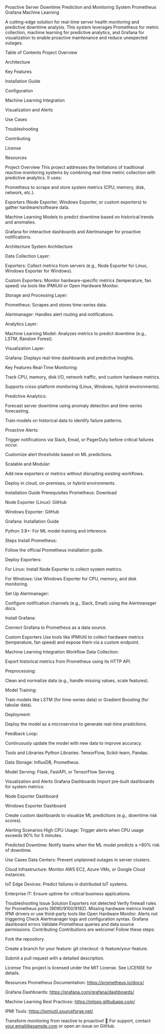 Proactive Server Downtime Prediction and Monitoring System
Prometheus
Grafana
Machine Learning

A cutting-edge solution for real-time server health monitoring and predictive downtime analysis. This system leverages Prometheus for metric collection, machine learning for predictive analytics, and Grafana for visualization to enable proactive maintenance and reduce unexpected outages.

Table of Contents
Project Overview

Architecture

Key Features

Installation Guide

Configuration

Machine Learning Integration

Visualization and Alerts

Use Cases

Troubleshooting

Contributing

License

Resources

Project Overview
This project addresses the limitations of traditional reactive monitoring systems by combining real-time metric collection with predictive analytics. It uses:

Prometheus to scrape and store system metrics (CPU, memory, disk, network, etc.).

Exporters (Node Exporter, Windows Exporter, or custom exporters) to gather hardware/software data.

Machine Learning Models to predict downtime based on historical trends and anomalies.

Grafana for interactive dashboards and Alertmanager for proactive notifications.

Architecture
System Architecture

Data Collection Layer:

Exporters: Collect metrics from servers (e.g., Node Exporter for Linux, Windows Exporter for Windows).

Custom Exporters: Monitor hardware-specific metrics (temperature, fan speed) via tools like IPMIUtil or Open Hardware Monitor.

Storage and Processing Layer:

Prometheus: Scrapes and stores time-series data.

Alertmanager: Handles alert routing and notifications.

Analytics Layer:

Machine Learning Model: Analyzes metrics to predict downtime (e.g., LSTM, Random Forest).

Visualization Layer:

Grafana: Displays real-time dashboards and predictive insights.

Key Features
Real-Time Monitoring:

Track CPU, memory, disk I/O, network traffic, and custom hardware metrics.

Supports cross-platform monitoring (Linux, Windows, hybrid environments).

Predictive Analytics:

Forecast server downtime using anomaly detection and time-series forecasting.

Train models on historical data to identify failure patterns.

Proactive Alerts:

Trigger notifications via Slack, Email, or PagerDuty before critical failures occur.

Customize alert thresholds based on ML predictions.

Scalable and Modular:

Add new exporters or metrics without disrupting existing workflows.

Deploy in cloud, on-premises, or hybrid environments.

Installation Guide
Prerequisites
Prometheus: Download

Node Exporter (Linux): GitHub

Windows Exporter: GitHub

Grafana: Installation Guide

Python 3.8+: For ML model training and inference.

Steps
Install Prometheus:

Follow the official Prometheus installation guide.

Deploy Exporters:

For Linux: Install Node Exporter to collect system metrics.

For Windows: Use Windows Exporter for CPU, memory, and disk monitoring.

Set Up Alertmanager:

Configure notification channels (e.g., Slack, Email) using the Alertmanager docs.

Install Grafana:

Connect Grafana to Prometheus as a data source.

Custom Exporters
Use tools like IPMIUtil to collect hardware metrics (temperature, fan speed) and expose them via a custom endpoint.

Machine Learning Integration
Workflow
Data Collection:

Export historical metrics from Prometheus using its HTTP API.

Preprocessing:

Clean and normalize data (e.g., handle missing values, scale features).

Model Training:

Train models like LSTM (for time-series data) or Gradient Boosting (for tabular data).

Deployment:

Deploy the model as a microservice to generate real-time predictions.

Feedback Loop:

Continuously update the model with new data to improve accuracy.

Tools and Libraries
Python Libraries: TensorFlow, Scikit-learn, Pandas.

Data Storage: InfluxDB, Prometheus.

Model Serving: Flask, FastAPI, or TensorFlow Serving.

Visualization and Alerts
Grafana Dashboards
Import pre-built dashboards for system metrics:

Node Exporter Dashboard

Windows Exporter Dashboard

Create custom dashboards to visualize ML predictions (e.g., downtime risk scores).

Alerting Scenarios
High CPU Usage: Trigger alerts when CPU usage exceeds 90% for 5 minutes.

Predicted Downtime: Notify teams when the ML model predicts a >80% risk of downtime.

Use Cases
Data Centers: Prevent unplanned outages in server clusters.

Cloud Infrastructure: Monitor AWS EC2, Azure VMs, or Google Cloud instances.

IoT Edge Devices: Predict failures in distributed IoT systems.

Enterprise IT: Ensure uptime for critical business applications.

Troubleshooting
Issue	Solution
Exporters not detected	Verify firewall rules for Prometheus ports (9090/9100/9182).
Missing hardware metrics	Install IPMI drivers or use third-party tools like Open Hardware Monitor.
Alerts not triggering	Check Alertmanager logs and configuration syntax.
Grafana dashboard errors	Validate Prometheus queries and data source permissions.
Contributing
Contributions are welcome! Follow these steps:

Fork the repository.

Create a branch for your feature: git checkout -b feature/your-feature.

Submit a pull request with a detailed description.

License
This project is licensed under the MIT License. See LICENSE for details.

Resources
Prometheus Documentation: https://prometheus.io/docs/

Grafana Dashboards: https://grafana.com/grafana/dashboards/

Machine Learning Best Practices: https://mlops.githubapp.com/

IPMI Tools: https://ipmiutil.sourceforge.net/

Transform monitoring from reactive to proactive! 🚀
For support, contact your.email@example.com or open an issue on GitHub.
